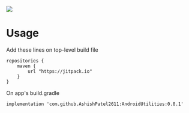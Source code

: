 [![](https://jitpack.io/v/AshishPatel2611/AndroidUtilities.svg)](https://jitpack.io/#AshishPatel2611/AndroidUtilities)

# Usage
Add these lines on top-level build file
```
repositories {
    maven {
        url "https://jitpack.io"
    }
}
```
On app's build.gradle
```
implementation 'com.github.AshishPatel2611:AndroidUtilities:0.0.1'
```
